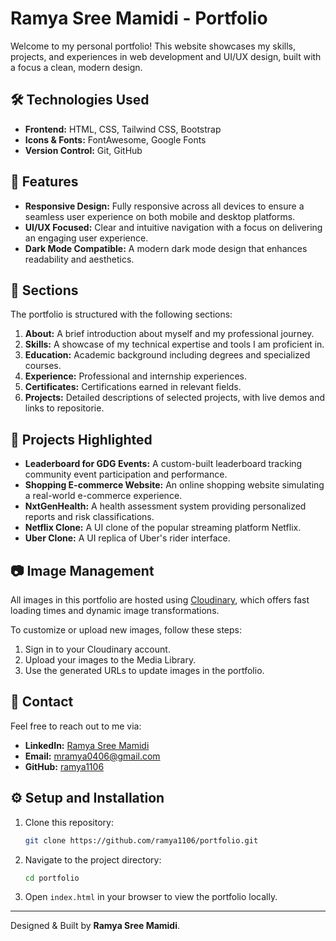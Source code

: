 # Ramya Sree Mamidi - Portfolio

Welcome to my personal portfolio! This website showcases my skills, projects, and experiences in web development and UI/UX design, built with a focus a clean, modern design.

## 🛠️ Technologies Used

- **Frontend:** HTML, CSS, Tailwind CSS, Bootstrap
- **Icons & Fonts:** FontAwesome, Google Fonts
- **Version Control:** Git, GitHub

## 🌟 Features

- **Responsive Design:** Fully responsive across all devices to ensure a seamless user experience on both mobile and desktop platforms.
- **UI/UX Focused:** Clear and intuitive navigation with a focus on delivering an engaging user experience.
- **Dark Mode Compatible:** A modern dark mode design that enhances readability and aesthetics.

## 📂 Sections

The portfolio is structured with the following sections:

1. **About:** A brief introduction about myself and my professional journey.
2. **Skills:** A showcase of my technical expertise and tools I am proficient in.
3. **Education:** Academic background including degrees and specialized courses.
4. **Experience:** Professional and internship experiences.
5. **Certificates:** Certifications earned in relevant fields.
6. **Projects:** Detailed descriptions of selected projects, with live demos and links to repositorie.

## 📁 Projects Highlighted

- **Leaderboard for GDG Events:** A custom-built leaderboard tracking community event participation and performance.
- **Shopping E-commerce Website:** An online shopping website simulating a real-world e-commerce experience.
- **NxtGenHealth:** A health assessment system providing personalized reports and risk classifications.
- **Netflix Clone:** A UI clone of the popular streaming platform Netflix.
- **Uber Clone:** A UI replica of Uber's rider interface.

## 📷 Image Management

All images in this portfolio are hosted using [Cloudinary](https://cloudinary.com/), which offers fast loading times and dynamic image transformations. 

To customize or upload new images, follow these steps:

1. Sign in to your Cloudinary account.
2. Upload your images to the Media Library.
3. Use the generated URLs to update images in the portfolio.

## 📧 Contact

Feel free to reach out to me via:

- **LinkedIn:** [Ramya Sree Mamidi](https://www.linkedin.com/in/ramyasree-m/)
- **Email:** mramya0406@gmail.com
- **GitHub:** [ramya1106](https://github.com/ramya1106)

## ⚙️ Setup and Installation

1. Clone this repository:

    ```bash
    git clone https://github.com/ramya1106/portfolio.git
    ```

2. Navigate to the project directory:

    ```bash
    cd portfolio
    ```

3. Open `index.html` in your browser to view the portfolio locally.

---

Designed & Built by **Ramya Sree Mamidi**.
